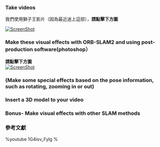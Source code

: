 ###  Take videos

我們使用獅子王影片（因為最近迷上這部），**請點擊下方圖**

[![ScreenShot](https://i.imgur.com/xk8X0NQ.jpg)](http://youtu.be/vt5fpE0bzSY)


###  Make these visual effects with ORB-SLAM2 and using post-production software(photoshop）

**請點擊下方圖<br>**
[![ScreenShot](https://i.imgur.com/s0cdh8v.jpg)](https://youtu.be/eDuFB6KNpdQ)

###  (Make some special effects based on the pose information, such as rotating, zooming in or out)

###  Insert a 3D model to your video


### Bonus- Make visual effects with other SLAM methods

### 參考文獻

%youtube 1G4isv_Fylg %

